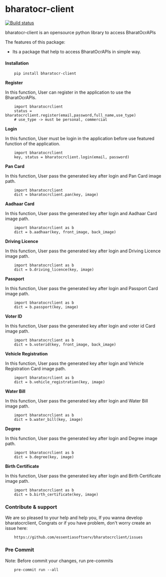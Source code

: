 # bharatocr-client
[![Build status](https://github.com/essentiasoftserv/bharatocrclient/actions/workflows/main.yml/badge.svg)](https://github.com/essentiasoftserv/bharatocrclient/actions/workflows/main.yml)

bharatocr-client is an opensource python library to access BharatOcrAPIs

The features of this package:
- Its a package that help to access BharatOcrAPIs in simple way.  


#### Installation


```
    pip install bharatocr-client
```


**Register**

In this function, User can register in the application to use the BharatOcrAPIs.

```
    import bharatocrclient 
    status = bharatocrclient.register(email,password,full_name,use_type)
    # use_type -> must be personal, commercial
```


**Login**

In this function, User must be login in the application before use featured function of the application.

```
    import bharatocrclient 
    key, status = bharatocrclient.login(email, password)
```

**Pan Card**

In this function, User pass the generated key after login and Pan Card image path.

```
    import bharatocrclient 
    dict = bharatocrclient.pan(key, image)
```
**Aadhaar Card**

In this function, User pass the generated key after login and Aadhaar Card image path.

```
    import bharatocrclient as b
    dict = b.aadhaar(key, front_image, back_image)
```

**Driving Licence**

In this function, User pass the generated key after login and Driving Licence image path.

```
    import bharatocrclient as b
    dict = b.driving_licence(key, image)
```

**Passport**

In this function, User pass the generated key after login and Passport Card image path.

```
    import bharatocrclient as b
    dict = b.passport(key, image)
```

**Voter ID**

In this function, User pass the generated key after login and voter id Card image path.

```
    import bharatocrclient as b
    dict = b.voterid(key, front_image, back_image)
```

**Vehicle Registration**

In this function, User pass the generated key after login and Vehicle Registration Card image path.

```
    import bharatocrclient as b
    dict = b.vehicle_registration(key, image)
```

**Water Bill**

In this function, User pass the generated key after login and Water Bill image path.

```
    import bharatocrclient as b
    dict = b.water_bill(key, image)
```

**Degree**

In this function, User pass the generated key after login and Degree image path.

```
    import bharatocrclient as b
    dict = b.degree(key, image)
```

**Birth Certificate**

In this function, User pass the generated key after login and Birth Certificate image path.

```
    import bharatocrclient as b
    dict = b.birth_certificate(key, image)
```


### Contribute & support
We are so pleased to your help and help you, If you wanna develop bharatocrclient, Congrats or if you have problem, don't worry create an issue here:

```
    https://github.com/essentiasoftserv/bharatocrclient/issues
```

### Pre Commit
Note: Before commit your changes, run pre-commits 

```
    pre-commit run --all
```
